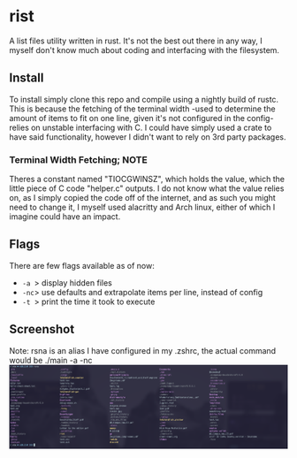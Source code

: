 # rist
A list files utility written in rust.
It's not the best out there in any way, I myself don't know much about coding and interfacing with the filesystem.
## Install
To install simply clone this repo and compile using a nightly build of rustc.
This is because the fetching of the terminal width -used to determine the amount of items to fit on one line, given it's not configured in the config- relies on unstable interfacing with C.
I could have simply used a crate to have said functionality, however I didn't want to rely on 3rd party packages.
### Terminal Width Fetching; NOTE
Theres a constant named "TIOCGWINSZ", which holds the value, which the little piece of C code "helper.c" outputs. I do not know what the value relies on, as I simply copied the code off of the internet, and as such you might need to change it, I myself used alacritty and Arch linux, either of which I imagine could have an impact.
## Flags
There are few flags available as of now:
- `-a `> display hidden files
- `-nc`> use defaults and extrapolate items per line, instead of config
- `-t `> print the time it took to execute
## Screenshot
Note: rsna is an alias I have configured in my .zshrc, the actual command would be ./main -a -nc
![Screenshot](Screenshot_2022-06-30-05-29-50_1920x1080.png)
